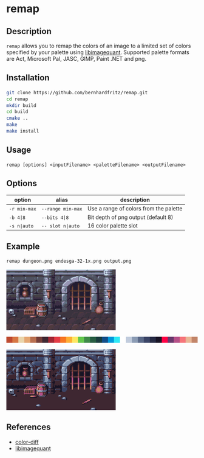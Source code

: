 # remap

## Description

`remap` allows you to remap the colors of an image to a limited set of colors specified by your palette using [libimagequant](https://github.com/lovell/libimagequant). Supported palette formats are Act, Microsoft Pal, JASC, GIMP, Paint .NET and png.

## Installation

```bash
git clone https://github.com/bernhardfritz/remap.git
cd remap
mkdir build
cd build
cmake ..
make
make install
```

## Usage

```
remap [options] <inputFilename> <paletteFilename> <outputFilename>
```

## Options

| option          | alias             | description     |
| --------------- | ----------------- | --------------- |
| `-r min-max`    | `--range min-max` | Use a range of colors from the palette |
| `-b 4\|8`        | `--bits 4\|8`      | Bit depth of png output (default 8) |
| `-s n\|auto`     | `-- slot n\|auto`  | 16 color palette slot |

## Example

```bash
remap dungeon.png endesga-32-1x.png output.png
```

![dungeon.png](dungeon.png)

![endesga-32-1x.png](endesga-32-32x.png)

![output.png](output.png)

## References

* [color-diff](https://github.com/markusn/color-diff)
* [libimagequant](https://github.com/lovell/libimagequant)